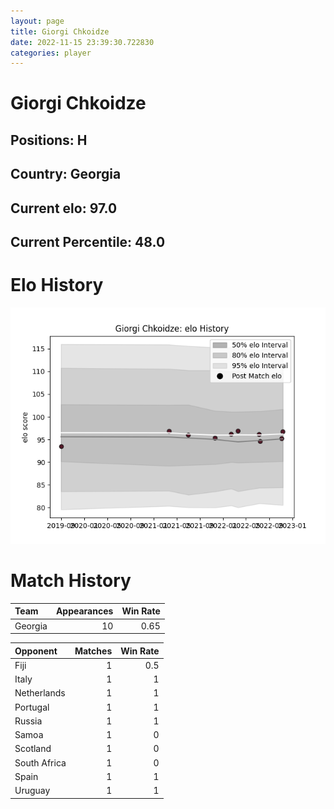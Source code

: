 ```yaml
---  
layout: page  
title: Giorgi Chkoidze  
date: 2022-11-15 23:39:30.722830  
categories: player  
---
```

# Giorgi Chkoidze

## Positions: H

## Country: Georgia

## Current elo: 97.0

## Current Percentile: 48.0

# Elo History


![elo history](history_GiorgiChkoidze.png)
# Match History


| Team    |   Appearances |   Win Rate |
|:--------|--------------:|-----------:|
| Georgia |            10 |       0.65 |

| Opponent     |   Matches |   Win Rate |
|:-------------|----------:|-----------:|
| Fiji         |         1 |        0.5 |
| Italy        |         1 |        1   |
| Netherlands  |         1 |        1   |
| Portugal     |         1 |        1   |
| Russia       |         1 |        1   |
| Samoa        |         1 |        0   |
| Scotland     |         1 |        0   |
| South Africa |         1 |        0   |
| Spain        |         1 |        1   |
| Uruguay      |         1 |        1   |